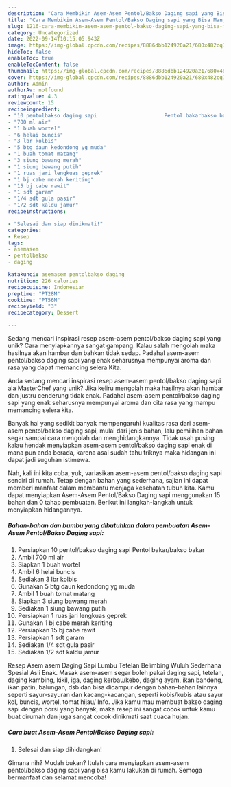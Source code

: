```yaml
---
description: "Cara Membikin Asem-Asem Pentol/Bakso Daging sapi yang Bisa Manjain Lidah"
title: "Cara Membikin Asem-Asem Pentol/Bakso Daging sapi yang Bisa Manjain Lidah"
slug: 1216-cara-membikin-asem-asem-pentol-bakso-daging-sapi-yang-bisa-manjain-lidah
category: Uncategorized
date: 2022-09-14T10:15:05.943Z
image: https://img-global.cpcdn.com/recipes/8886dbb124920a21/680x482cq70/asem-asem-pentolbakso-daging-sapi-foto-resep-utama.jpg
hideToc: false
enableToc: true
enableTocContent: false
thumbnail: https://img-global.cpcdn.com/recipes/8886dbb124920a21/680x482cq70/asem-asem-pentolbakso-daging-sapi-foto-resep-utama.jpg
cover: https://img-global.cpcdn.com/recipes/8886dbb124920a21/680x482cq70/asem-asem-pentolbakso-daging-sapi-foto-resep-utama.jpg
author: Admin
authorAv: notfound
ratingvalue: 4.3
reviewcount: 15
recipeingredient:
- "10 pentolbakso daging sapi                      Pentol bakarbakso bakar"
- "700 ml air"
- "1 buah wortel"
- "6 helai buncis"
- "3 lbr kolbis"
- "5 btg daun kedondong yg muda"
- "1 buah tomat matang"
- "3 siung bawang merah"
- "1 siung bawang putih"
- "1 ruas jari lengkuas geprek"
- "1 bj cabe merah keriting"
- "15 bj cabe rawit"
- "1 sdt garam"
- "1/4 sdt gula pasir"
- "1/2 sdt kaldu jamur"
recipeinstructions:

- "Selesai dan siap dinikmati!"
categories:
- Resep
tags:
- asemasem
- pentolbakso
- daging

katakunci: asemasem pentolbakso daging 
nutrition: 226 calories
recipecuisine: Indonesian
preptime: "PT28M"
cooktime: "PT56M"
recipeyield: "3"
recipecategory: Dessert

---
```





Sedang mencari inspirasi resep asem-asem pentol/bakso daging sapi yang unik? Cara menyiapkannya sangat gampang. Kalau salah mengolah maka hasilnya akan hambar dan bahkan tidak sedap. Padahal asem-asem pentol/bakso daging sapi yang enak seharusnya mempunyai aroma dan rasa yang dapat memancing selera Kita.





Anda sedang mencari inspirasi resep asem-asem pentol/bakso daging sapi ala MasterChef yang unik? Jika keliru mengolah maka hasilnya akan hambar dan justru cenderung tidak enak. Padahal asem-asem pentol/bakso daging sapi yang enak seharusnya mempunyai aroma dan cita rasa yang mampu memancing selera kita.

Banyak hal yang sedikit banyak mempengaruhi kualitas rasa dari asem-asem pentol/bakso daging sapi, mulai dari jenis bahan, lalu pemilihan bahan segar sampai cara mengolah dan menghidangkannya. Tidak usah pusing kalau hendak menyiapkan asem-asem pentol/bakso daging sapi enak di mana pun anda berada, karena asal sudah tahu triknya maka hidangan ini dapat jadi suguhan istimewa.






Nah, kali ini kita coba, yuk, variasikan asem-asem pentol/bakso daging sapi sendiri di rumah. Tetap dengan bahan yang sederhana, sajian ini dapat memberi manfaat dalam membantu menjaga kesehatan tubuh kita. Kamu dapat menyiapkan Asem-Asem Pentol/Bakso Daging sapi menggunakan 15 bahan dan 0 tahap pembuatan. Berikut ini langkah-langkah untuk menyiapkan hidangannya.

<!--inarticleads1-->

##### Bahan-bahan dan bumbu yang dibutuhkan dalam pembuatan Asem-Asem Pentol/Bakso Daging sapi:

1. Persiapkan 10 pentol/bakso daging sapi                      Pentol bakar/bakso bakar
1. Ambil 700 ml air
1. Siapkan 1 buah wortel
1. Ambil 6 helai buncis
1. Sediakan 3 lbr kolbis
1. Gunakan 5 btg daun kedondong yg muda
1. Ambil 1 buah tomat matang
1. Siapkan 3 siung bawang merah
1. Sediakan 1 siung bawang putih
1. Persiapkan 1 ruas jari lengkuas geprek
1. Gunakan 1 bj cabe merah keriting
1. Persiapkan 15 bj cabe rawit
1. Persiapkan 1 sdt garam
1. Sediakan 1/4 sdt gula pasir
1. Sediakan 1/2 sdt kaldu jamur


Resep Asem asem Daging Sapi Lumbu Tetelan Belimbing Wuluh Sederhana Spesial Asli Enak. Masak asem-asem segar boleh pakai daging sapi, tetelan, daging kambing, kikil, iga, daging kerbau/kebo, daging ayam, ikan bandeng, ikan patin, balungan, dsb dan bisa dicampur dengan bahan-bahan lainnya seperti sayur-sayuran dan kacang-kacangan, seperti kobis/kubis atau sayur kol, buncis, wortel, tomat hijau/ Info. Jika kamu mau membuat bakso daging sapi dengan porsi yang banyak, maka resep ini sangat cocok untuk kamu buat dirumah dan juga sangat cocok dinikmati saat cuaca hujan. 

<!--inarticleads2-->

##### Cara buat Asem-Asem Pentol/Bakso Daging sapi:


1. Selesai dan siap dihidangkan!



Gimana nih? Mudah bukan? Itulah cara menyiapkan asem-asem pentol/bakso daging sapi yang bisa kamu lakukan di rumah. Semoga bermanfaat dan selamat mencoba!
